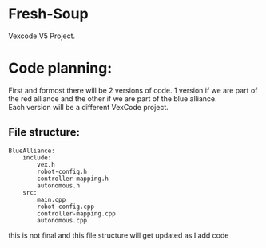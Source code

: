 # Fresh-Soup
Vexcode V5 Project.


# Code planning:

First and formost there will be 2 versions of code. 1 version if we are part of the red alliance and the other if we are part of the blue alliance.  
Each version will be a different VexCode project.  

## File structure:

```
BlueAlliance:  
    include:  
        vex.h  
        robot-config.h  
        controller-mapping.h  
        autonomous.h  
    src:  
        main.cpp  
        robot-config.cpp  
        controller-mapping.cpp  
        autonomous.cpp
```

this is not final and this file structure will get updated as I add code

